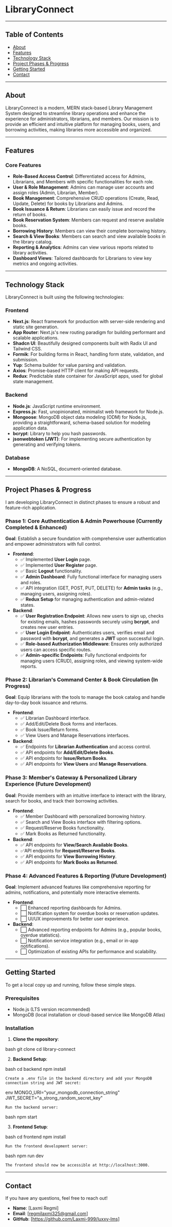 # LibraryConnect

---

## Table of Contents

* [About](#about)
* [Features](#features)
* [Technology Stack](#technology-stack)
* [Project Phases & Progress](#project-phases--progress)
* [Getting Started](#getting-started)
* [Contact](#contact)

---

## About

LibraryConnect is a modern, MERN stack-based Library Management System designed to streamline library operations and enhance the experience for administrators, librarians, and members. Our mission is to provide an efficient and intuitive platform for managing books, users, and borrowing activities, making libraries more accessible and organized.

---

## Features

### Core Features

* **Role-Based Access Control**: Differentiated access for Admins, Librarians, and Members with specific functionalities for each role.
* **User & Role Management**: Admins can manage user accounts and assign roles (Admin, Librarian, Member).
* **Book Management**: Comprehensive CRUD operations (Create, Read, Update, Delete) for books by Librarians and Admins.
* **Book Issuance & Return**: Librarians can easily issue and record the return of books.
* **Book Reservation System**: Members can request and reserve available books.
* **Borrowing History**: Members can view their complete borrowing history.
* **Search & View Books**: Members can search and view available books in the library catalog.
* **Reporting & Analytics**: Admins can view various reports related to library activities.
* **Dashboard Views**: Tailored dashboards for Librarians to view key metrics and ongoing activities.

---

## Technology Stack

LibraryConnect is built using the following technologies:

### Frontend

* **Next.js**: React framework for production with server-side rendering and static site generation.
* **App Router**: Next.js's new routing paradigm for building performant and scalable applications.
* **Shadcn UI**: Beautifully designed components built with Radix UI and Tailwind CSS.
* **Formik**: For building forms in React, handling form state, validation, and submission.
* **Yup**: Schema builder for value parsing and validation.
* **Axios**: Promise-based HTTP client for making API requests.
* **Redux**: Predictable state container for JavaScript apps, used for global state management.

### Backend

* **Node.js**: JavaScript runtime environment.
* **Express.js**: Fast, unopinionated, minimalist web framework for Node.js.
* **Mongoose**: MongoDB object data modeling (ODM) for Node.js, providing a straightforward, schema-based solution for modeling application data.
* **bcrypt**: Library to help you hash passwords.
* **jsonwebtoken (JWT)**: For implementing secure authentication by generating and verifying tokens.

### Database

* **MongoDB**: A NoSQL, document-oriented database.

---

## Project Phases & Progress

I am  developing LibraryConnect in distinct phases to ensure a robust and feature-rich application.

### Phase 1: Core Authentication & Admin Powerhouse (Currently Completed & Enhanced)

**Goal**: Establish a secure foundation with comprehensive user authentication and empower administrators with full control.

* **Frontend**:
    * ✅ Implemented **User Login** page.
    * ✅ Implemented **User Register** page.
    * ✅ Basic **Logout** functionality.
    * ✅ **Admin Dashboard**: Fully functional interface for managing users and roles.
    * ✅ API integration (GET, POST, PUT, DELETE) for **Admin tasks** (e.g., managing users, assigning roles).
    * ✅ **Redux Setup** for managing authentication and admin-related states.
* **Backend**:
    * ✅ **User Registration Endpoint**: Allows new users to sign up, checks for existing emails, hashes passwords securely using **bcrypt**, and creates new user entries.
    * ✅ **User Login Endpoint**: Authenticates users, verifies email and password with **bcrypt**, and generates a **JWT** upon successful login.
    * ✅ **Role-based Authorization Middleware**: Ensures only authorized users can access specific routes.
    * ✅ **Admin-specific Endpoints**: Fully functional endpoints for managing users (CRUD), assigning roles, and viewing system-wide reports.

### Phase 2: Librarian's Command Center & Book Circulation (In Progress)

**Goal**: Equip librarians with the tools to manage the book catalog and handle day-to-day book issuance and returns.

* **Frontend**:
    * ✅ Librarian Dashboard interface.
    * ✅ Add/Edit/Delete Book forms and interfaces.
    * ✅ Book Issue/Return forms.
    * ✅ View Users and Manage Reservations interfaces.
* **Backend**:
    * ✅ Endpoints for **Librarian Authentication** and access control.
    * ✅ API endpoints for **Add/Edit/Delete Books**.
    * ✅ API endpoints for **Issue/Return Books**.
    * ✅ API endpoints for **View Users** and **Manage Reservations**.

### Phase 3: Member's Gateway & Personalized Library Experience (Future Development)

**Goal**: Provide members with an intuitive interface to interact with the library, search for books, and track their borrowing activities.

* **Frontend**:
    * ✅ Member Dashboard with personalized borrowing history.
    * ✅ Search and View Books interface with filtering options.
    * ✅ Request/Reserve Books functionality.
    * ✅ Mark Books as Returned functionality.
* **Backend**:
    * ✅ API endpoints for **View/Search Available Books**.
    * ✅API endpoints for **Request/Reserve Books**.
    * ✅ API endpoints for **View Borrowing History**.
    * ✅ API endpoints for **Mark Books as Returned**.

### Phase 4: Advanced Features & Reporting (Future Development)

**Goal**: Implement advanced features like comprehensive reporting for admins, notifications, and potentially more interactive elements.

* **Frontend**:
    * ⬜ Enhanced reporting dashboards for Admins.
    * ⬜ Notification system for overdue books or reservation updates.
    * ⬜ UI/UX improvements for better user experience.
* **Backend**:
    * ⬜ Advanced reporting endpoints for Admins (e.g., popular books, overdue statistics).
    * ⬜ Notification service integration (e.g., email or in-app notifications).
    * ⬜ Optimization of existing APIs for performance and scalability.

---

## Getting Started

To get a local copy up and running, follow these simple steps.

### Prerequisites

* Node.js (LTS version recommended)
* MongoDB (local installation or cloud-based service like MongoDB Atlas)

### Installation

1.  **Clone the repository**:

    
bash
    git clone <your-repository-url>
    cd library-connect


2.  **Backend Setup**:

    
bash
    cd backend
    npm install


    Create a .env file in the backend directory and add your MongoDB connection string and JWT secret:

    
env
    MONGO_URI="your_mongodb_connection_string"
    JWT_SECRET="a_strong_random_secret_key"


    Run the backend server:

    
bash
    npm start


3.  **Frontend Setup**:

    
bash
    cd frontend
    npm install


    Run the frontend development server:

    
bash
    npm run dev


    The frontend should now be accessible at http://localhost:3000.

---

## Contact

If you have any questions, feel free to reach out!

* **Name**: [Laxmi Regmi]
* **Email**: [regmilaxmi325@gmail.com]
* **GitHub**: [https://github.com/Laxmi-999/luxxy-lms]
